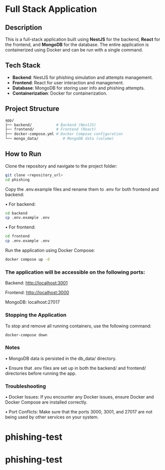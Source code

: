 # Full Stack Application

## Description

This is a full-stack application built using **NestJS** for the backend, **React** for the frontend, and **MongoDB** for the database. The entire application is containerized using Docker and can be run with a single command.

## Tech Stack

- **Backend**: NestJS for phishing simulation and attempts management.
- **Frontend**: React for user interaction and management.
- **Database**: MongoDB for storing user info and phishing attempts.
- **Containerization**: Docker for containerization.

## Project Structure

```bash
app/
├── backend/           # Backend (NestJS)
├── frontend/          # Frontend (React)
├── docker-compose.yml # Docker Compose configuration
└── mongo_data/           # MongoDB data (volume)
```

## How to Run

Clone the repository and navigate to the project folder:

```bash
git clone <repository_url>
cd phishing
```

Copy the .env.example files and rename them to .env for both frontend and backend:

• For backend:

```bash
cd backend
cp .env.example .env
```

• For frontend:

```bash
cd frontend
cp .env.example .env
```

Run the application using Docker Compose:

```bash
docker compose up -d
```

### The application will be accessible on the following ports:

Backend: <http://localhost:3001>

Frontend: <http://localhost:3000>

MongoDB: localhost:27017

### Stopping the Application

To stop and remove all running containers, use the following command:

```bash
docker-compose down
```

### Notes

• MongoDB data is persisted in the db_data/ directory.

• Ensure that .env files are set up in both the backend/ and frontend/ directories before running the app.

### Troubleshooting

• Docker Issues: If you encounter any Docker issues, ensure Docker and Docker Compose are installed correctly.

• Port Conflicts: Make sure that the ports 3000, 3001, and 27017 are not being used by other services on your system.
# phishing-test
# phishing-test

